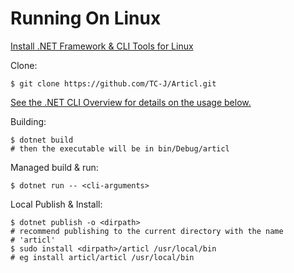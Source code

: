 # Running On Linux

[Install .NET Framework & CLI Tools for Linux](https://learn.microsoft.com/en-us/dotnet/core/install/linux-scripted-manual#scripted-install)

Clone:
```
$ git clone https://github.com/TC-J/Articl.git
```

[See the .NET CLI Overview for details on the usage below.](https://learn.microsoft.com/en-us/dotnet/core/tools/) 

Building:
```
$ dotnet build
# then the executable will be in bin/Debug/articl
```

Managed build & run:
```
$ dotnet run -- <cli-arguments>
```

Local Publish & Install:
```
$ dotnet publish -o <dirpath>
# recommend publishing to the current directory with the name  
# 'articl' 
$ sudo install <dirpath>/articl /usr/local/bin
# eg install articl/articl /usr/local/bin
```